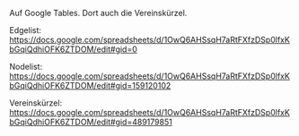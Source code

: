 Auf Google Tables. Dort auch die Vereinskürzel.

Edgelist: https://docs.google.com/spreadsheets/d/1OwQ6AHSsqH7aRtFXfzDSp0lfxKbGqiQdhiOFK6ZTDOM/edit#gid=0 

Nodelist: https://docs.google.com/spreadsheets/d/1OwQ6AHSsqH7aRtFXfzDSp0lfxKbGqiQdhiOFK6ZTDOM/edit#gid=159120102 

Vereinskürzel: https://docs.google.com/spreadsheets/d/1OwQ6AHSsqH7aRtFXfzDSp0lfxKbGqiQdhiOFK6ZTDOM/edit#gid=489179851 
